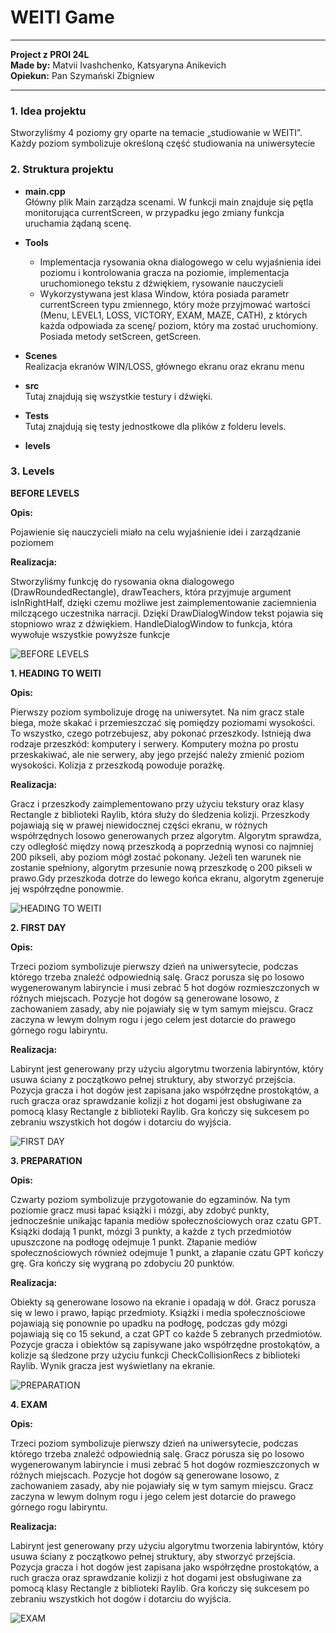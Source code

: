 # WEITI Game

---
**Project z PROI 24L**  
**Made by:** Matvii Ivashchenko, Katsyaryna Anikevich  
**Opiekun:** Pan Szymański Zbigniew

---
### 1. Idea projektu
Stworzyliśmy 4 poziomy gry oparte na temacie „studiowanie w WEITI”.  
Każdy poziom symbolizuje określoną część studiowania na uniwersytecie
### 2. Struktura projektu
- **main.cpp**  
  Główny plik Main zarządza scenami. W funkcji main znajduje się pętla monitorująca currentScreen, w przypadku jego zmiany funkcja uruchamia żądaną scenę.


- **Tools**  
  - Implementacja rysowania okna dialogowego w celu wyjaśnienia idei poziomu i kontrolowania gracza na poziomie, implementacja uruchomionego tekstu z dźwiękiem, rysowanie nauczycieli
  - Wykorzystywana jest klasa Window, która posiada parametr currentScreen typu zmiennego, który może przyjmować wartości (Menu, LEVEL1, LOSS, VICTORY, EXAM, MAZE, CATH), z których każda odpowiada za scenę/ poziom, który ma zostać uruchomiony.  Posiada metody setScreen, getScreen.


- **Scenes**  
    Realizacja ekranów WIN/LOSS, głównego ekranu oraz ekranu menu


-  **src**  
   Tutaj znajdują się wszystkie testury i dźwięki.


- **Tests**  
  Tutaj znajdują się testy jednostkowe dla plików z folderu levels.


- **levels**
### 3. Levels
**BEFORE LEVELS** 

**Opis:**

Pojawienie się nauczycieli miało na celu wyjaśnienie idei i zarządzanie poziomem

**Realizacja:**

Stworzyliśmy funkcję do rysowania okna dialogowego (DrawRoundedRectangle), drawTeachers, która przyjmuje argument isInRightHalf, dzięki czemu możliwe jest zaimplementowanie zaciemnienia milczącego uczestnika narracji. Dzięki DrawDialogWindow tekst pojawia się stopniowo wraz z dźwiękiem. HandleDialogWindow to funkcja, która wywołuje wszystkie powyższe funkcje

![BEFORE LEVELS](src/documentation/before.png)

**1. HEADING TO WEITI**  

   **Opis:**  

   Pierwszy poziom symbolizuje drogę na uniwersytet.  Na nim gracz stale biega, może skakać i przemieszczać się pomiędzy poziomami wysokości.  To wszystko, czego potrzebujesz, aby pokonać przeszkody.  Istnieją dwa rodzaje przeszkód: komputery  i serwery.  Komputery można po prostu przeskakiwać, ale nie serwery, aby jego przejść  należy zmienić poziom wysokości. Kolizja z przeszkodą powoduje porażkę.   

   **Realizacja:**  

   Gracz i przeszkody zaimplementowano przy użyciu tekstury oraz klasy Rectangle z biblioteki Raylib, która służy do śledzenia kolizji.  Przeszkody pojawiają się w prawej niewidocznej  części ekranu, w różnych współrzędnych losowo generowanych przez algorytm.  Algorytm sprawdza, czy odległość między nową przeszkodą a poprzednią wynosi co najmniej 200 pikseli, aby poziom mógł zostać pokonany.  Jeżeli ten warunek nie zostanie spełniony, algorytm przesunie nową przeszkodę o 200 pikseli w prawo.Gdy przeszkoda dotrze do lewego końca ekranu, algorytm zgeneruje jej współrzędne ponowmie.

![HEADING TO WEITI](src/documentation/runner.png)

**2. FIRST DAY**

**Opis:**

Trzeci poziom symbolizuje pierwszy dzień na uniwersytecie, podczas którego trzeba znaleźć odpowiednią salę. Gracz porusza się po losowo wygenerowanym labiryncie i musi zebrać 5 hot dogów rozmieszczonych w różnych miejscach. Pozycje hot dogów są generowane losowo, z zachowaniem zasady, aby nie pojawiały się w tym samym miejscu. Gracz zaczyna w lewym dolnym rogu i jego celem jest dotarcie do prawego górnego rogu labiryntu.

**Realizacja:**


Labirynt jest generowany przy użyciu algorytmu tworzenia labiryntów, który usuwa ściany z początkowo pełnej struktury, aby stworzyć przejścia. Pozycja gracza i hot dogów jest zapisana jako współrzędne prostokątów, a ruch gracza oraz sprawdzanie kolizji z hot dogami jest obsługiwane za pomocą klasy Rectangle z biblioteki Raylib. Gra kończy się sukcesem po zebraniu wszystkich hot dogów i dotarciu do wyjścia.

![FIRST DAY](src/documentation/maze.png)     

**3. PREPARATION**

**Opis:**


Czwarty poziom symbolizuje przygotowanie do egzaminów. Na tym poziomie gracz musi łapać książki i mózgi, aby zdobyć punkty, jednocześnie unikając łapania mediów społecznościowych oraz czatu GPT. Książki dodają 1 punkt, mózgi 3 punkty, a każde z tych przedmiotów upuszczone na podłogę odejmuje 1 punkt. Złapanie mediów społecznościowych również odejmuje 1 punkt, a złapanie czatu GPT kończy grę. Gra kończy się wygraną po zdobyciu 20 punktów.


**Realizacja:**


Obiekty są generowane losowo na ekranie i opadają w dół. Gracz porusza się w lewo i prawo, łapiąc przedmioty. Książki i media społecznościowe pojawiają się ponownie po upadku na podłogę, podczas gdy mózgi pojawiają się co 15 sekund, a czat GPT co każde 5 zebranych przedmiotów. Pozycje gracza i obiektów są zapisywane jako współrzędne prostokątów, a kolizje są śledzone przy użyciu funkcji CheckCollisionRecs z biblioteki Raylib. Wynik gracza jest wyświetlany na ekranie.

![PREPARATION](src/documentation/catch.png)

**4. EXAM**  


**Opis:**  


Trzeci poziom symbolizuje pierwszy dzień na uniwersytecie, podczas którego trzeba znaleźć odpowiednią salę. Gracz porusza się po losowo wygenerowanym labiryncie i musi zebrać 5 hot dogów rozmieszczonych w różnych miejscach. Pozycje hot dogów są generowane losowo, z zachowaniem zasady, aby nie pojawiały się w tym samym miejscu. Gracz zaczyna w lewym dolnym rogu i jego celem jest dotarcie do prawego górnego rogu labiryntu.


**Realizacja:**


Labirynt jest generowany przy użyciu algorytmu tworzenia labiryntów, który usuwa ściany z początkowo pełnej struktury, aby stworzyć przejścia. Pozycja gracza i hot dogów jest zapisana jako współrzędne prostokątów, a ruch gracza oraz sprawdzanie kolizji z hot dogami jest obsługiwane za pomocą klasy Rectangle z biblioteki Raylib. Gra kończy się sukcesem po zebraniu wszystkich hot dogów i dotarciu do wyjścia.

![EXAM](src/documentation/exam.png)

